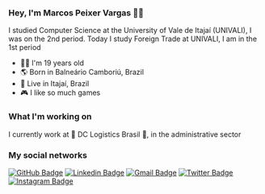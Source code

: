 ### Hey, I'm Marcos Peixer Vargas 👋🏻

 I studied Computer Science at the University of Vale de Itajaí (UNIVALI), I was on the 2nd period.
 Today I study Foreign Trade at UNIVALI, I am in the 1st period
 
 - 🤵🏻 I'm 19 years old 
 - 🌎 Born in Balneário Camboriú, Brazil
 - 🌆 Live in Itajaí, Brazil
 - 🎮 I like so much games

### What I'm working on

I currently work at 🚢 DC Logistics Brasil 🛫, in the administrative sector 

### My social networks

[![GitHub Badge](https://img.shields.io/badge/-GitHub-black?style=flat-square&logo=Github&logoColor=white&link=https://https://github.com/M4rcosVargas)](https://github.com/M4rcosVargas) 
[![Linkedin Badge](https://img.shields.io/badge/-LinkedIn-blue?style=flat-square&logo=Linkedin&logoColor=white&link=https://www.linkedin.com/in/marcos-peixer-vargas-2b3bb01b0/)](https://www.linkedin.com/in/marcos-peixer-vargas-2b3bb01b0/) 
[![Gmail Badge](https://img.shields.io/badge/-Gmail-c14438?style=flat-square&logo=Gmail&logoColor=white&link=mailto:marcospv.mp@gmail.com)](mailto:marcospv.mp@gmail.com) 
[![Twitter Badge](https://img.shields.io/badge/-Twitter-1ca0f1?style=flat-square&labelColor=1ca0f1&logo=twitter&logoColor=white&link=https://twitter.com/MarcosPeixer)](https://twitter.com/MarcosPeixer) 
[![Instagram Badge](https://img.shields.io/badge/-Instagram-violet?style=flat-square&logo=Instagram&logoColor=white&link=https://www.instagram.com/marcos_peixer/)
](https://www.instagram.com/marcos_peixer/)
